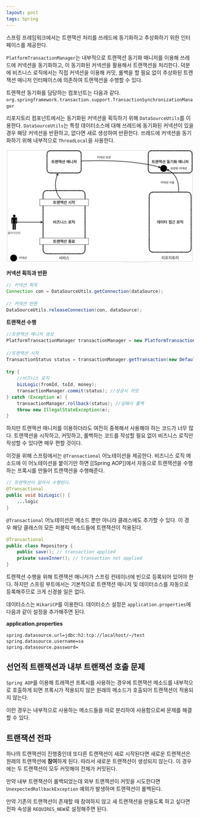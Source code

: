 ```yaml
---
layout: post
tags: Spring
---
```


스프링 프레임워크에서는 트랜잭션 처리를 쓰레드에 동기화하고 추상화하기 위한 인터페이스를 제공한다.

`PlatformTransactionManager`는 내부적으로 트랜잭션 동기화 매니저를 이용해 쓰레드에 커넥션을 동기화하고, 이 동기화된 커넥션을 활용해서 트랜잭션을 처리한다. 덕분에 비즈니스 로직에서는 직접 커넥션을 이용해 커밋, 롤백을 할 필요 없이 추상화된 트랜잭션 매니저 인터페이스에 의존하여 트랜잭션을 수행할 수 있다.

트랜잭션 동기화를 담당하는 컴포넌트는 다음과 같다. `org.springframework.transaction.support.TransactionSynchronizationManager`

리포지토리 컴포넌트에서는 동기화된 커넥션을 획득하기 위해 `DataSourceUtils`를 이용한다. `DataSourceUtils`는 특정 데이터소스에 대해 쓰레드에 동기화된 커넥션이 있을 경우 해당 커넥션을 반환하고, 없다면 새로 생성하여 반환한다. 쓰레드에 커넥션을 동기화하기 위해 내부적으로 `ThreadLocal`을 사용한다.

![spring-transaction-image](/assets/images/spring-transaction.png)

**커넥션 획득과 반환**

```java
// 커넥션 획득
Connection con = DataSourceUtils.getConnection(dataSource);

// 커넥션 반환
DataSourceUtils.releaseConnection(con, dataSource);
```

**트랜잭션 수행**

```java
//트랜잭션 메니저 생성
PlatformTransactionManager transactionManager = new PlatformTransactionManager(dataSource);

//트랜잭션 시작  
TransactionStatus status = transactionManager.getTransaction(new DefaultTransactionDefinition());

try {  
	//비즈니스 로직
	bizLogic(fromId, toId, money); 
	transactionManager.commit(status); //성공시 커밋
} catch (Exception e) { 
	transactionManager.rollback(status); //실패시 롤백
	throw new IllegalStateException(e);
}
```

하지만 트랜잭션 매니저를 이용하더라도 여전히 중복해서 사용해야 하는 코드가 너무 많다. 트랜잭션을 시작하고, 커밋하고, 롤백하는 코드를 작성할 필요 없이 비즈니스 로직만 작성할 수 있다면 매우 편할 것이다.

이것을 위해 스프링에서는 `@Transactional` 어노테이션을 제공한다. 비즈니스 로직 메소드에 이 어노테이션을 붙이기만 하면 [[Spring AOP]]에서 자동으로 트랜잭션을 수행하는 프록시를 만들어 트랜잭션을 수행해준다.

```java
// 트랜잭션이 알아서 수행된다.
@Transactional
public void bizLogic() {
	...logic
}
```

`@Transactional` 어노테이션은 메소드 뿐만 아니라 클래스에도 추가할 수 있다. 이 경우 해당 클래스의 모든 퍼블릭 메소드들에 트랜잭션이 적용된다.

```java
@Transactional
public class Repository {
	public save(); // transaction applied
	private saveInner(); // transaction not applied
}
```

트랜잭션 수행을 위해 트랜잭션 매니저가 스프링 컨테이너에 빈으로 등록되어 있어야 한다. 하지만 스프링 부트에서는 기본적으로 트랜잭션 매니저 및 데이터소스를 자동으로 등록해주므로 크게 신경쓸 일은 없다.

데이터소스는 `HikariCP`를 이용한다. 데이터소스 설정은 `application.properties`에 다음과 같이 설정을 추가해주면 된다.

**application.properties**
```properties
spring.datasource.url=jdbc:h2:tcp://localhost/~/test
spring.datasource.username=sa
spring.datasource.password=
```

## 선언적 트랜잭션과 내부 트랜잭션 호출 문제

`Spring AOP`를 이용해 트래잭션 프록시를 사용하는 경우에 트랜잭션 메소드를 내부적으로 호출하게 되면 프록시가 적용되지 않은 원래의 메소드가 호출되어 트랜잭션이 적용되지 않는다.

이런 경우는 내부적으로 사용하는 메소드들을 따로 분리하여 사용함으로써 문제를 해결할 수 있다.

## 트랜잭션 전파

하나의 트랜잭션이 진행중인데 또다른 트랜잭션이 새로 시작된다면 새로운 트랜잭션은 원래의 트랜잭션에 **참여**하게 된다. 따라서 새로운 트랜잭션이 생성되지 않는다. 이 경우에는 두 트랜잭션이 모두 커밋해야 전체가 커밋된다. 

만약 내부 트랜잭션이 롤백되었는데 외부 트랜잭션이 커밋을 시도한다면 `UnexpectedRollbackException` 예외가 발생하며 트랜잭션이 롤백된다. 

만약 기존의 트랜잭션이 존재할 때 참여하지 않고 새 트랜잭션을 만들도록 하고 싶다면 전파 속성을 `REQUIRES_NEW`로 설정해주면 된다.


